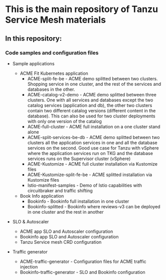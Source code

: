 # This is the main repository of Tanzu Service Mesh materials #

## In this repository: ##

### Code samples and configuration files
   - Sample applications
     - ACME Fit Kubernetes application
       - ACME-split-fe-be - ACME demo splitted between two clusters. Shopping service in one cluster, and the rest of the services and databases in the other.
       - ACME-catalog-v2-demo - ACME demo splitted between three clusters. One with all services and databases except the two catalog services (application and db), the other two clusters contain two different catalog versions (different content in the database). This can also be used for two cluster deployments with only one version of the catalog
       - ACME-full-cluster - ACME full installation on a one cluster stand alone
       - ACME-split-services-be-db - ACME demo splitted between two clusters all the application services in one and all the database services on the second. Good use case for Tanzu with vSphere where the application services run on TKG and the database services runs on the Supervisor cluster (vSphere)
       - ACME-Kustomize - ACME full cluster installation via Kustomize files 
       - ACME-Kustomize-split-fe-be - ACME splitted installation via Kustomize files
       - Istio-manifest-samples - Demo of Istio capabilities with circuitbraker and traffic shifting
     - Book Info application
       - Bookinfo - Bookinfo full installation in one cluster
       - Bookinfo-splitted - Bookinfo where reviews-v3 can be deployed in one cluster and the rest in another
   - SLO & Autoscaler
     - ACME app SLO and Autoscaler configuration
     - Bookinfo app SLO and Autoscaler configuration
     - Tanzu Service mesh CRD configuration

   - Traffic generator
     - ACME-traffic-generator - Configuration files for ACME traffic injection
     - Bookinfo-traffic-generator - SLO and Bookinfo configuration


